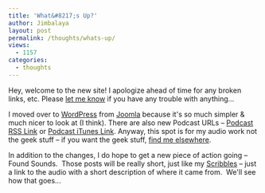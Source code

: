 ```yaml
---
title: 'What&#8217;s Up?'
author: Jimbalaya
layout: post
permalink: /thoughts/whats-up/
views:
  - 1157
categories:
  - thoughts
---
```


Hey, welcome to the new site! I apologize ahead of time for any broken links, etc. Please [let me know][2] if you have any trouble with anything...

  [2]: contact "Contact"

I moved over to [WordPress][3] from [Joomla][4] because it's so much simpler & much nicer to look at (I think). There are also new Podcast URLs – [Podcast RSS Link][5] or [Podcast iTunes Link][6]. Anyway, this spot is for my audio work not the geek stuff – if you want the geek stuff, [find me elsewhere][7].

 [3]: http://wordpress.org/
 [4]: http://joomla.org/
 [5]: ../category/podcast/feed/ "Jimbalaya Presents"
 [6]: http://itunes.apple.com/WebObjects/MZStore.woa/wa/viewPodcast?id=301986746 "Jimbalaya Presents"
 [7]: http://twitter.com/JamesChevalier

In addition to the changes, I do hope to get a new piece of action going – Found Sounds.  Those posts will be really short, just like my [Scribbles][8] – just a link to the audio with a short description of where it came from.  We'll see how that goes...

 [8]: http://www.jimbalaya.us/category/scribbles/ "Jimbalaya - scribbles"
